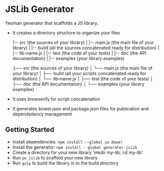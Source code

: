 # JSLib Generator

Yeoman generator that scaffolds a JS library.

* It creates a directory structure to organize your files

  |-- src (the sources of your library)
  |    |-- main.js (the main file of your library)
  |
  |-- build (all the sources concatenated ready for distribution)
  |    |-- lib-name.js
  |
  |-- test (the code of your tests)
  |
  |-- doc (the API documentation)
  |
  |-- examples (your library examples)


  ├── src (the sources of your library)
  │   └── main.js (the main file of your library)
  │
  ├── build (all your scripts concatenated ready for distribution)
  │   └── lib-name.js
  │
  ├── test (the code of your tests)
  │
  ├── doc (the API documentation)
  │
  └── examples (your library examples)

* It uses browserify for script concatenation
* It generates bower.json and package.json files for publication and dependedency management

## Getting Started

- Install dependencies: `npm install --global yo bower`
- Install the generator: `npm install --global generator-jslib`
- Create a directory for your new library 'mkdir my-lib; cd my-lib'
- Run `yo jslib` to scaffold your new library
- Run `gulp` to build the library in to the build directory